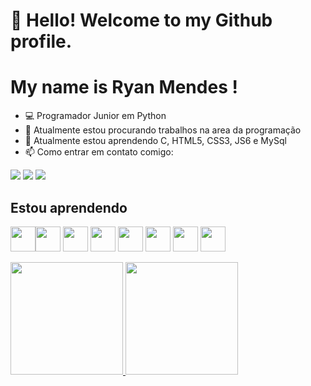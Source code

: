 
# 👋 Hello! Welcome to my Github profile.
# My name is Ryan Mendes !
- 💻 Programador Junior em Python
- 🔭 Atualmente estou procurando trabalhos na area da programação
- 🌱 Atualmente estou aprendendo C, HTML5, CSS3, JS6 e MySql
- 📫 Como entrar em contato comigo:
<div>
<a href="https://instagram.com/r_.mendes" target="_blank"><img src="https://img.shields.io/badge/-Instagram-%23E4405F?style=for-the-badge&logo=instagram&logoColor=white" target="_blank"></a>
<a href = "mailto:contato@ryanmendes007@gmail.com"><img src="https://img.shields.io/badge/Gmail-D14836?style=for-the-badge&logo=gmail&logoColor=white" target="_blank"></a>
<a href="https://www.linkedin.com/in/ryan-mendes-b7197322a/" target="_blank"><img src="https://img.shields.io/badge/-LinkedIn-%230077B5?style=for-the-badge&logo=linkedin&logoColor=white" target="_blank"></a>   
</div>

## Estou aprendendo

<img src="https://cdn.jsdelivr.net/gh/devicons/devicon/icons/python/python-original.svg"  height="40" width="40"/><img src="https://cdn.jsdelivr.net/gh/devicons/devicon/icons/c/c-original.svg" height="40" width="40"/> <img src="https://cdn.jsdelivr.net/gh/devicons/devicon/icons/git/git-original.svg" height="40" width="40"/> <img src="https://cdn.jsdelivr.net/gh/devicons/devicon/icons/github/github-original.svg" height="40" width="40"/> <img src="https://cdn.jsdelivr.net/gh/devicons/devicon/icons/html5/html5-original.svg" height="40" width="40"/> <img src="https://cdn.jsdelivr.net/gh/devicons/devicon/icons/css3/css3-original.svg" height="40" width="40"/> <img src="https://cdn.jsdelivr.net/gh/devicons/devicon/icons/javascript/javascript-original.svg" height="40" width="40"/> <img src="https://cdn.jsdelivr.net/gh/devicons/devicon/icons/mysql/mysql-original.svg" height="40" width="40"/>


<div>
<a href="https://github.com/seu-usuário-aqui">
<img height="180em" src="https://github-readme-stats.vercel.app/api?username=Ry4n-Ferreir4" />
<img height="180em" src="https://github-readme-stats.vercel.app/api/top-langs/?username=Ry4n-Ferreir4"/>
</div>
